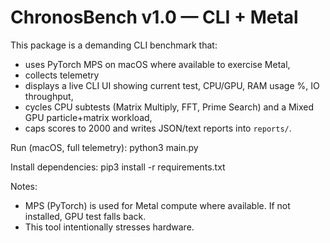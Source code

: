 # ChronosBench v1.0 — CLI + Metal

This package is a demanding CLI benchmark that:
- uses PyTorch MPS on macOS where available to exercise Metal,
- collects telemetry
- displays a live CLI UI showing current test, CPU/GPU, RAM usage %, IO throughput,
- cycles CPU subtests (Matrix Multiply, FFT, Prime Search) and a Mixed GPU particle+matrix workload,
- caps scores to 2000 and writes JSON/text reports into `reports/`.

Run (macOS, full telemetry):
  python3 main.py

Install dependencies:
  pip3 install -r requirements.txt

Notes:
- MPS (PyTorch) is used for Metal compute where available. If not installed, GPU test falls back.
- This tool intentionally stresses hardware.
